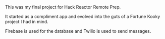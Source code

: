 This was my final project for Hack Reactor Remote Prep.

It started as a compliment app and evolved into the guts of a Fortune Kooky project I had in mind.

Firebase is used for the database and Twilio is used to send messages. 
